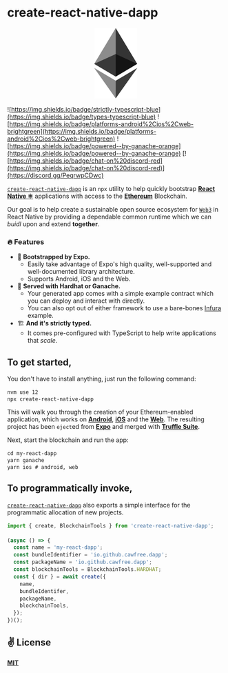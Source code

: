 # create-react-native-dapp

<p align="center">
  <img src="public/logo.png" width="100" />
</p>

![https://img.shields.io/badge/strictly-typescript-blue](https://img.shields.io/badge/types-typescript-blue)
![https://img.shields.io/badge/platforms-android%2Cios%2Cweb-brightgreen](https://img.shields.io/badge/platforms-android%2Cios%2Cweb-brightgreen)
![https://img.shields.io/badge/powered--by-ganache-orange](https://img.shields.io/badge/powered--by-ganache-orange)
[![https://img.shields.io/badge/chat-on%20discord-red](https://img.shields.io/badge/chat-on%20discord-red)](https://discord.gg/PeqrwpCDwc)

[`create-react-native-dapp`](https://github.com/cawfree/create-react-native-dapp) is an `npx` utility to help quickly bootstrap [**React Native ⚛️**](https://reactnative.dev) applications with access to the [**Ethereum**](https://ethereum.org) Blockchain.

Our goal is to help create a sustainable open source ecosystem for [`Web3`](https://github.com/ethereum/web3.js/) in React Native by providing a dependable common runtime which we can _buidl_ upon and extend **together**.

### 🔥 Features

- 🚀 **Bootstrapped by Expo.**
  - Easily take advantage of Expo's high quality, well-supported and well-documented library architecture.
  - Supports Android, iOS and the Web.
- 🍫 **Served with Hardhat or Ganache.**
  - Your generated app comes with a simple example contract which you can deploy and interact with directly.
  - You can also opt out of either framework to use a bare-bones [Infura](https://infura.io) example.
- 🏗️ **And it's strictly typed.**
  - It comes pre-configured with TypeScript to help write applications that _scale_.

## To get started,

You don't have to install anything, just run the following command:

```
nvm use 12
npx create-react-native-dapp
```

This will walk you through the creation of your Ethereum-enabled application, which works on [**Android**](https://reactnative.dev), [**iOS**](https://reactnative.dev) and the [**Web**](https://github.com/necolas/react-native-web). The resulting project has been `eject`ed from [**Expo**](https://expo.io) and merged with [**Truffle Suite**](https://www.trufflesuite.com/).

Next, start the blockchain and run the app:

```
cd my-react-dapp
yarn ganache
yarn ios # android, web
```

## To programmatically invoke,

[`create-react-native-dapp`](https://github.com/cawfree/create-react-native-dapp) also exports a simple interface for the programmatic allocation of new projects.

```ts
import { create, BlockchainTools } from 'create-react-native-dapp';

(async () => {
  const name = 'my-react-dapp';
  const bundleIdentifier = 'io.github.cawfree.dapp';
  const packageName = 'io.github.cawfree.dapp';
  const blockchainTools = BlockchainTools.HARDHAT;
  const { dir } = await create({
    name,
    bundleIdentifer,
    packageName,
    blockchainTools,
  });
})();
```

## ✌️ License

[**MIT**](./LICENSE)
